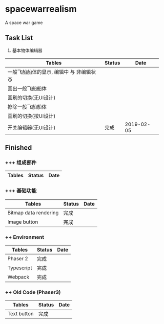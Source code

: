 # spacewarrealism
A space war game

## Task List

1. 基本物体编辑器

Tables | Status | Date
--- | --- | ---
一般飞船船体的显示, 编辑中 与 非编辑状态  	|
画出一般飞船船体							|
画刷的切换(无UI设计)						|
擦除一般飞船船体							|
画刷的切换(按UI设计)						|
开关编辑器(无UI设计)      				| 完成 | 2019-02-05

## Finished

### +++ 组成部件

Tables | Status | Date
--- | --- | ---

### +++ 基础功能

Tables | Status | Date
--- | --- | ---
Bitmap data rendering	| 完成
Image button 	| 完成

### ++ Environment

Tables | Status | Date
--- | --- | ---
Phaser 2 	| 完成
Typescript 	| 完成
Webpack 	| 完成

### ++ Old Code (Phaser3)

Tables | Status | Date
--- | --- | ---
Text button 	| 完成